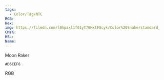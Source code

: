 ```yaml
---
tags:
  - Color/Tag/NTC
RGB:
Hex:
img: https://filedn.com/l0hpzxl1f01yT7GHxtF8cyk/Color%20Snake/standard_csv_to_svg/D6CEF6.svg
CMYK:
HSL:
Name:
---
```

Moon Raker
```palette
#D6CEF6
```
RGB

